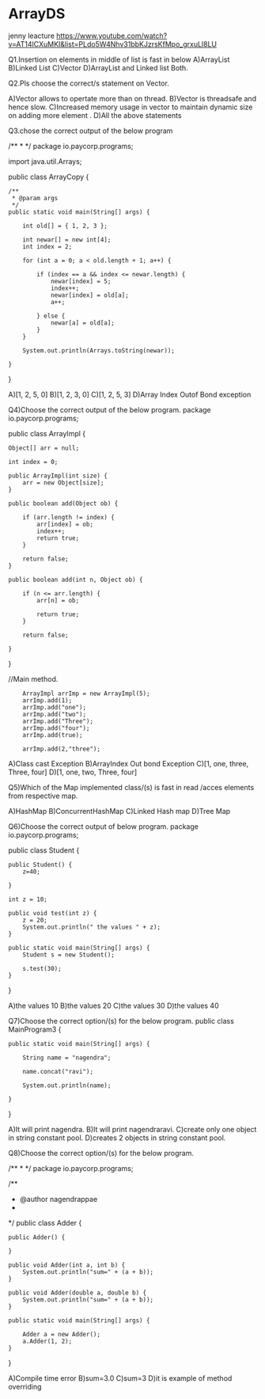 # ArrayDS
jenny leacture
https://www.youtube.com/watch?v=AT14lCXuMKI&list=PLdo5W4Nhv31bbKJzrsKfMpo_grxuLl8LU


Q1.Insertion on elements in middle of list is fast in below
 A)ArrayList
 B)Linked List
 C)Vector
 D)ArrayList and Linked list Both.
 
Q2.Pls choose the correct/s statement on Vector.

A)Vector allows  to opertate  more than on thread.
B)Vector is threadsafe and hence slow.
C)Increased memory usage in vector to maintain dynamic size on adding more element .
D)All the above statements

Q3.chose the correct  output of the below program 
 
 /**
 * 
 */
package io.paycorp.programs;

import java.util.Arrays;

public class ArrayCopy {

	/**
	 * @param args
	 */
	public static void main(String[] args) {

		int old[] = { 1, 2, 3 };

		int newar[] = new int[4];
		int index = 2;

		for (int a = 0; a < old.length + 1; a++) {

			if (index == a && index <= newar.length) {
				newar[index] = 5;
				index++;
				newar[index] = old[a];
				a++;

			} else {
				newar[a] = old[a];
			}
		}

		System.out.println(Arrays.toString(newar));

	}

}


A)[1, 2, 5, 0]
B)[1, 2, 3, 0]
C)[1, 2, 5, 3]
D)Array Index Outof Bond exception


Q4)Choose the correct output of the below program.
package io.paycorp.programs;

public class ArrayImpl {

	Object[] arr = null;

	int index = 0;

	public ArrayImpl(int size) {
		arr = new Object[size];
	}

	public boolean add(Object ob) {

		if (arr.length != index) {
			arr[index] = ob;
			index++;
			return true;
		}

		return false;
	}

	public boolean add(int n, Object ob) {

		if (n <= arr.length) {
			arr[n] = ob;

			return true;
		}

		return false;

	}

}

//Main method.

		ArrayImpl arrImp = new ArrayImpl(5);
		arrImp.add(1);
		arrImp.add("one");
		arrImp.add("two");
		arrImp.add("Three");
		arrImp.add("four");
		arrImp.add(true);

		arrImp.add(2,"three");


A)Class cast Exception
B)ArrayIndex Out bond Exception
C)[1, one, three, Three, four]
D)[1, one, two, Three, four]

Q5)Which of the Map implemented class/(s) is fast in read /acces elements from  respective map.

A)HashMap
B)ConcurrentHashMap
C)Linked Hash map
D)Tree Map

Q6)Choose the correct output of below program.
package io.paycorp.programs;


public class Student {

	public Student() {
		z=40;

	}

	int z = 10;

	public void test(int z) {
		z = 20;
		System.out.println(" the values " + z);
	}

	public static void main(String[] args) {
		Student s = new Student();

		s.test(30);
	}

}


A)the values 10
B)the values 20
C)the values 30
D)the values 40

Q7)Choose the correct option/(s) for the below program.
public class MainProgram3 {

	public static void main(String[] args) {

		String name = "nagendra";

		name.concat("ravi");

		System.out.println(name);

	}

}


A)It will print nagendra.
B)It will print nagendraravi.
C)create only one object in string constant pool.
D)creates 2  objects in string constant pool.


Q8)Choose the correct option/(s) for the below program.

/**
 * 
 */
package io.paycorp.programs;

/**
 * @author nagendrappae
 *
 */
public class Adder {

	public Adder() {

	}

	public void Adder(int a, int b) {
		System.out.println("sum=" + (a + b));
	}

	public void Adder(double a, double b) {
		System.out.println("sum=" + (a + b));
	}

	public static void main(String[] args) {

		Adder a = new Adder();
		a.Adder(1, 2);
	}

}


A)Compile time error
B)sum=3.0
C)sum=3
D)it is example of method overriding

